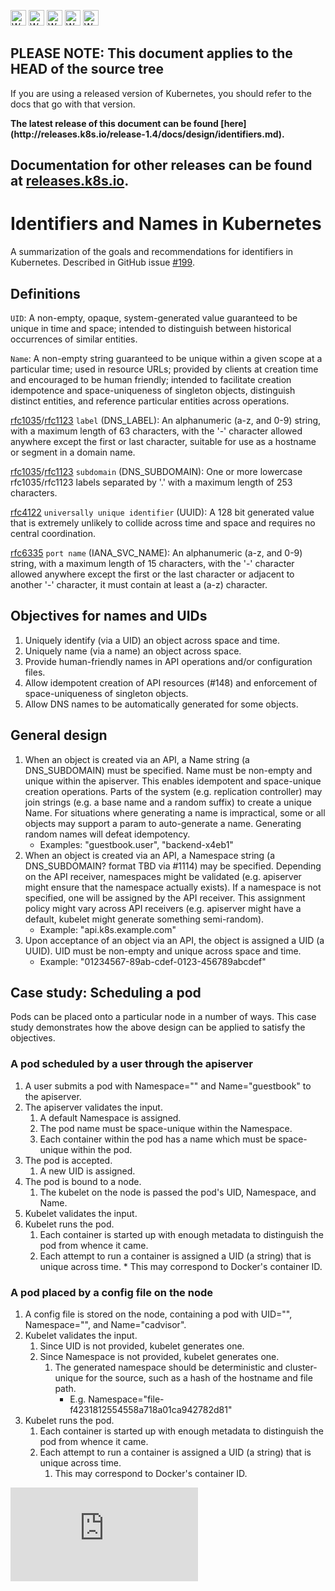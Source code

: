 <!-- BEGIN MUNGE: UNVERSIONED_WARNING -->

<!-- BEGIN STRIP_FOR_RELEASE -->

<img src="http://kubernetes.io/kubernetes/img/warning.png" alt="WARNING"
     width="25" height="25">
<img src="http://kubernetes.io/kubernetes/img/warning.png" alt="WARNING"
     width="25" height="25">
<img src="http://kubernetes.io/kubernetes/img/warning.png" alt="WARNING"
     width="25" height="25">
<img src="http://kubernetes.io/kubernetes/img/warning.png" alt="WARNING"
     width="25" height="25">
<img src="http://kubernetes.io/kubernetes/img/warning.png" alt="WARNING"
     width="25" height="25">

<h2>PLEASE NOTE: This document applies to the HEAD of the source tree</h2>

If you are using a released version of Kubernetes, you should
refer to the docs that go with that version.

<!-- TAG RELEASE_LINK, added by the munger automatically -->
<strong>
The latest release of this document can be found
[here](http://releases.k8s.io/release-1.4/docs/design/identifiers.md).

Documentation for other releases can be found at
[releases.k8s.io](http://releases.k8s.io).
</strong>
--

<!-- END STRIP_FOR_RELEASE -->

<!-- END MUNGE: UNVERSIONED_WARNING -->

# Identifiers and Names in Kubernetes

A summarization of the goals and recommendations for identifiers in Kubernetes.
Described in GitHub issue [#199](http://issue.k8s.io/199).


## Definitions

`UID`: A non-empty, opaque, system-generated value guaranteed to be unique in time
and space; intended to distinguish between historical occurrences of similar
entities.

`Name`: A non-empty string guaranteed to be unique within a given scope at a
particular time; used in resource URLs; provided by clients at creation time and
encouraged to be human friendly; intended to facilitate creation idempotence and
space-uniqueness of singleton objects, distinguish distinct entities, and
reference particular entities across operations.

[rfc1035](http://www.ietf.org/rfc/rfc1035.txt)/[rfc1123](http://www.ietf.org/rfc/rfc1123.txt) `label` (DNS_LABEL):
An alphanumeric (a-z, and 0-9) string, with a maximum length of 63 characters,
with the '-' character allowed anywhere except the first or last character,
suitable for use as a hostname or segment in a domain name.

[rfc1035](http://www.ietf.org/rfc/rfc1035.txt)/[rfc1123](http://www.ietf.org/rfc/rfc1123.txt) `subdomain` (DNS_SUBDOMAIN):
One or more lowercase rfc1035/rfc1123 labels separated by '.' with a maximum
length of 253 characters.

[rfc4122](http://www.ietf.org/rfc/rfc4122.txt) `universally unique identifier` (UUID):
A 128 bit generated value that is extremely unlikely to collide across time and
space and requires no central coordination.

[rfc6335](https://tools.ietf.org/rfc/rfc6335.txt) `port name` (IANA_SVC_NAME):
An alphanumeric (a-z, and 0-9) string, with a maximum length of 15 characters,
with the '-' character allowed anywhere except the first or the last character
or adjacent to another '-' character, it must contain at least a (a-z)
character.

## Objectives for names and UIDs

1. Uniquely identify (via a UID) an object across space and time.
2. Uniquely name (via a name) an object across space.
3. Provide human-friendly names in API operations and/or configuration files.
4. Allow idempotent creation of API resources (#148) and enforcement of
space-uniqueness of singleton objects.
5. Allow DNS names to be automatically generated for some objects.


## General design

1. When an object is created via an API, a Name string (a DNS_SUBDOMAIN) must
be specified. Name must be non-empty and unique within the apiserver. This
enables idempotent and space-unique creation operations. Parts of the system
(e.g. replication controller) may join strings (e.g. a base name and a random
suffix) to create a unique Name. For situations where generating a name is
impractical, some or all objects may support a param to auto-generate a name.
Generating random names will defeat idempotency.
   * Examples: "guestbook.user", "backend-x4eb1"
2. When an object is created via an API, a Namespace string (a DNS_SUBDOMAIN?
format TBD via #1114) may be specified. Depending on the API receiver,
namespaces might be validated (e.g. apiserver might ensure that the namespace
actually exists). If a namespace is not specified, one will be assigned by the
API receiver. This assignment policy might vary across API receivers (e.g.
apiserver might have a default, kubelet might generate something semi-random).
   * Example: "api.k8s.example.com"
3. Upon acceptance of an object via an API, the object is assigned a UID
(a UUID). UID must be non-empty and unique across space and time.
   * Example: "01234567-89ab-cdef-0123-456789abcdef"

## Case study: Scheduling a pod

Pods can be placed onto a particular node in a number of ways. This case study
demonstrates how the above design can be applied to satisfy the objectives.

### A pod scheduled by a user through the apiserver

1. A user submits a pod with Namespace="" and Name="guestbook" to the apiserver.
2. The apiserver validates the input.
   1. A default Namespace is assigned.
   2. The pod name must be space-unique within the Namespace.
   3. Each container within the pod has a name which must be space-unique within
the pod.
3. The pod is accepted.
   1. A new UID is assigned.
4. The pod is bound to a node.
   1. The kubelet on the node is passed the pod's UID, Namespace, and Name.
5. Kubelet validates the input.
6. Kubelet runs the pod.
   1. Each container is started up with enough metadata to distinguish the pod
from whence it came.
   2. Each attempt to run a container is assigned a UID (a string) that is
unique across time. * This may correspond to Docker's container ID.

### A pod placed by a config file on the node

1. A config file is stored on the node, containing a pod with UID="",
Namespace="", and Name="cadvisor".
2. Kubelet validates the input.
   1. Since UID is not provided, kubelet generates one.
   2. Since Namespace is not provided, kubelet generates one.
      1. The generated namespace should be deterministic and cluster-unique for
the source, such as a hash of the hostname and file path.
         * E.g. Namespace="file-f4231812554558a718a01ca942782d81"
3. Kubelet runs the pod.
   1. Each container is started up with enough metadata to distinguish the pod
from whence it came.
   2. Each attempt to run a container is assigned a UID (a string) that is
unique across time.
      1. This may correspond to Docker's container ID.


<!-- BEGIN MUNGE: GENERATED_ANALYTICS -->
[![Analytics](https://kubernetes-site.appspot.com/UA-36037335-10/GitHub/docs/design/identifiers.md?pixel)]()
<!-- END MUNGE: GENERATED_ANALYTICS -->
